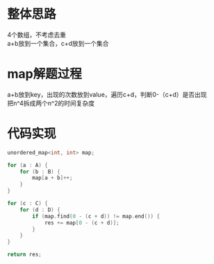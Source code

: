 # 整体思路
4个数组，不考虑去重   
a+b放到一个集合，c+d放到一个集合   

# map解题过程
a+b放到key，出现的次数放到value，遍历c+d，判断0-（c+d）是否出现   
把n^4拆成两个n^2的时间复杂度   

# 代码实现
```c++ {.line-numbers}
unordered_map<int, int> map;

for (a : A) {
    for (b : B) {
        map[a + b]++;
    }
}

for (c : C) {
    for (d : D) {
        if (map.find(0 - (c + d)) != map.end()) {
            res += map[0 - (c + d)];
        }
    }
}

return res;
```
